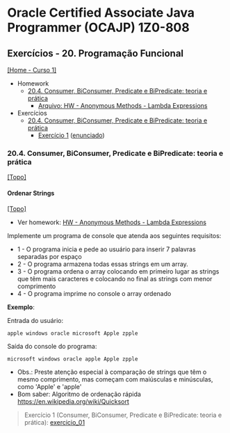 # Oracle Certified Associate Java Programmer (OCAJP) 1Z0-808

## Exercícios - 20. Programação Funcional
[[Home - Curso 1]](../../README.md#curso-1)<br />

- Homework
  - [20.4. Consumer, BiConsumer, Predicate e BiPredicate: teoria e prática](#204-consumer-biconsumer-predicate-e-bipredicate-teoria-e-prática)
    - [Arquivo: HW - Anonymous Methods - Lambda Expressions](./04_arquivos/homework/HW%20-%20Anonymous%20Methods%20-%20Lambda%20Expressions.pdf)
- Exercícios
  - [20.4. Consumer, BiConsumer, Predicate e BiPredicate: teoria e prática](#204-consumer-biconsumer-predicate-e-bipredicate-teoria-e-prática)
    - [Exercício 1](./exercicio_01/) ([enunciado](#ordenar-strings))

### 20.4. Consumer, BiConsumer, Predicate e BiPredicate: teoria e prática
[[Topo]](#)<br />

#### Ordenar Strings
[[Topo]](#)<br />

- Ver homework: [HW - Anonymous Methods - Lambda Expressions](./04_arquivos/homework/HW%20-%20Anonymous%20Methods%20-%20Lambda%20Expressions.pdf)

Implemente um programa de console que atenda aos seguintes requisitos:

- 1 - O programa inicia e pede ao usuário para inserir 7 palavras separadas por espaço
- 2 - O programa armazena todas essas strings em um array.
- 3 - O programa ordena o array colocando em primeiro lugar as strings que têm mais caracteres e colocando no final as strings com menor comprimento
- 4 - O programa imprime no console o array ordenado

**Exemplo**:

Entrada do usuário:
```
apple windows oracle microsoft Apple zpple
```

Saída do console do programa:

```
microsoft windows oracle apple Apple zpple
```

- Obs.: Preste atenção especial à comparação de strings que têm o mesmo comprimento, mas começam com maiúsculas e minúsculas, como 'Apple' e 'apple'
- Bom saber: Algoritmo de ordenação rápida https://en.wikipedia.org/wiki/Quicksort

> Exercício 1 (Consumer, BiConsumer, Predicate e BiPredicate: teoria e prática): [exercicio_01](./exercicio_01/)
